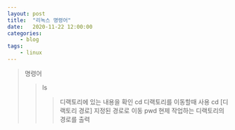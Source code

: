 ```yaml
---
layout: post
title:	"리녹스 명령어"
date:	2020-11-22 12:00:00
categories:
    - blog
tags:
    - linux
---
```

>명령어
>   >ls
>   >   >디랙토리에 있는 내용을 확인
>   >cd 디랙토리를 이동할때 사용
>   >   >cd [디랙토리 경로] 지정된 경로로 이동
>   >pwd
>   >   >현제 작업하는 디랙토리의 경로를 출력

